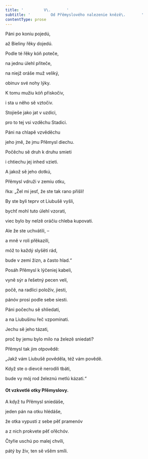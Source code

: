 ```yaml
---
title: '         V\.       '
subtitle: '         Od Přěmyslového nalezenie knězě\.       '
contentType: prose
---
```


Páni po koniu pojedú,

až Bieliny řěky dojedú.

Podle té řěky kóň poteče,

na jednu úlehl přiteče,

na niejž oráše muž veliký,

obinuv své nohy lýky.

K tomu mužiu kóň přiskočiv,

i sta u něho sě vztočiv.

Stojieše jako jat v uzdici,

pro to tej vsi vzděchu Stadici.

Páni na chlapě vzvěděchu

jeho jmě, že jmu Přěmysl diechu.

Počěchu sě druh k druhu smieti

i chtiechu jej inhed vzieti.

A jakož sě jeho dotkú,

Přěmysl vdruži v zemiu otku,

řka: „Žel mi jesť, že ste tak rano přišli!

By ste byli teprv ot Liubušě vyšli,

bychť mohl tuto úlehl vzorati,

viec bylo by nelzě oráčiu chleba kupovati.

Ale že ste uchvátili, –

a mně v roli přěkazili,

móž to každý slyšěti rád,

bude v zemi žizn, a často hlad.“

Posáh Přěmysl k lýčeniej kabeli,

vyně sýr a řešetný pecen velí,

počě, na radlici položiv, jiesti,

pánóv prosi podle sebe siesti.

Páni počechu sě shliedati,

a na Liubušinu řeč vzpomínati.

Jechu sě jeho tázati,

proč by jemu bylo milo na železě sniedati?

Přěmysl tak jim otpovědě:

„Jakž vám Liubušě pověděla, též vám povědě.

Když ste o dievcě nerodili tbáti,

bude vy mój rod železnú metlú kázati.“

#### Ot vzkvetlé otky Přěmyslovy.

A když tu Přěmysl sniedáše,

jeden pán na otku hlédáše,

že otka vypusti z sebe pěť pramenóv

a z nich prokvete pěť ořěchóv.

Čtyřie uschú po malej chvíli,

pátý by živ, ten sě všěm smíli.
